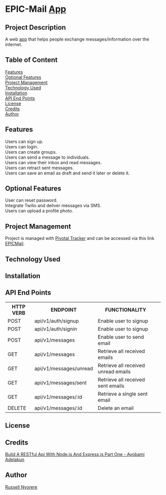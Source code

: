 # EPIC-Mail [App](https://neorusse.github.io/epic-mail/)

## Project Description

A web [app](https://neorusse.github.io/epic-mail/) that helps people exchange messages/information over the internet.

## Table of Content

[Features](#features)<br/>
[Optional Features](#optional-features)<br/>
[Project Management](#project-management)<br/>
[Technology Used](#technology-used)<br/>
[Installation](#installation)<br/>
[API End Points](#api-end-points)<br/>
[License](#license)<br/>
[Credits](#credits)<br/>
[Author](#author)

## Features

Users can sign up.<br/>
Users can login.<br/>
Users can create groups.<br/>
Users can send a message to individuals.<br/>
Users can view their inbox and read messages.<br/>
Users can retract sent messages.<br/>
Users can save an email as draft and send it later or delete it.

## Optional Features

User can reset password.<br/>
Integrate Twilio and deliver messages via SMS.<br/>
Users can upload a profile photo.

## Project Management

Project is managed with [Pivotal Tracker](https://www.pivotaltracker.com) and can be accessed via this link [EPICMail](https://www.pivotaltracker.com/n/projects/2314418).

## Technology Used

## Installation

## API End Points

<table>

<tr><th>HTTP VERB</th><th>ENDPOINT</th><th>FUNCTIONALITY</th></tr>
<tr><td>POST</td> <td>api/v1/auth/signup</td>  <td>Enable user to signup</td></tr>

<tr><td>POST</td> <td>api/v1/auth/signin</td>  <td>Enable user to signup</td></tr>

<tr><td>POST</td> <td>api/v1/messages</td>  <td>Enable user to send email</td></tr>

<tr><td>GET</td> <td>api/v1/messages</td> <td>Retrieve all received emails</td></tr>

<tr><td>GET</td> <td>api/v1/messages/unread</td> <td>Retrieve all received unread emails</td></tr>

<tr><td>GET</td> <td>api/v1/messages/sent</td> <td>Retrieve all received sent emails</td></tr>

<tr><td>GET</td> <td>api/v1/messages/:id</td> <td>Retrieve a single sent email<td></tr>

<tr><td>DELETE</td> <td>api/v1/messages/:id</td> <td>Delete an email<td></tr>

</table>

## License

## Credits

[Build A RESTful Api With Node.js And Express.js Part One - Ayobami Adelakun](https://medium.com/@purposenigeria/build-a-restful-api-with-node-js-and-express-js-d7e59c7a3dfb)

## Author

[Russell Nyorere](https://neorusse.github.io/)
